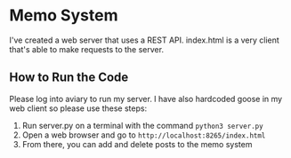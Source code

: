 # Memo System

I've created a web server that uses a REST API. index.html is a very client that's able to make requests to the server. 

## How to Run the Code
Please log into aviary to run my server. I have also hardcoded goose in my web client so please use these steps:
1. Run server.py on a terminal with the command ```python3 server.py```
2. Open a web browser and go to ```http://localhost:8265/index.html```
3. From there, you can add and delete posts to the memo system
